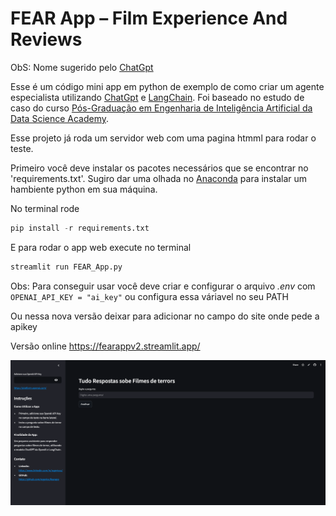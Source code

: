 # FEAR App – Film Experience And Reviews 
ObS: Nome sugerido pelo [ChatGpt](https://https://chatgpt.com)

Esse é um código mini app em python de exemplo de como criar um agente especialista utilizando [ChatGpt](https://https://chatgpt.com)
 e [LangChain](https://www.langchain.com/). Foi baseado no estudo de caso do curso [Pós-Graduação em Engenharia de Inteligência Artificial da Data Science Academy](https://www.datascienceacademy.com.br/bundle/pos-graduacao-em-engenharia-de-inteligencia-artificial). 

Esse projeto já roda um servidor web com uma pagina htmml para rodar o teste. 

Primeiro você deve instalar os pacotes necessários que se encontrar no 'requirements.txt'. Sugiro dar uma olhada no [Anaconda](https://www.anaconda.com/download) para instalar um hambiente python em sua máquina. 

No terminal rode 
```python
pip install -r requirements.txt
```
E para rodar o app web execute no terminal

 ```python
 streamlit run FEAR_App.py
 ```
Obs: Para conseguir usar você deve criar e configurar o arquivo *.env* com `OPENAI_API_KEY = "ai_key"` ou configura essa váriavel no seu PATH

Ou nessa nova versão deixar para adicionar no campo do site onde pede a apikey

Versão online https://fearappv2.streamlit.app/

![Tela do app](/img/screenshot.png)